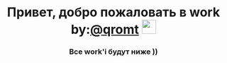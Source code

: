 <h1 align="center">Привет, добро пожаловать в work by:<a href="https://daniilshat.ru/" target="_blank">@qromt</a> 
  <img src="https://github.com/blackcater/blackcater/raw/main/images/Hi.gif" height="32"/></h1>
<h3 align="center">Все work'i будут ниже ))</h3>

